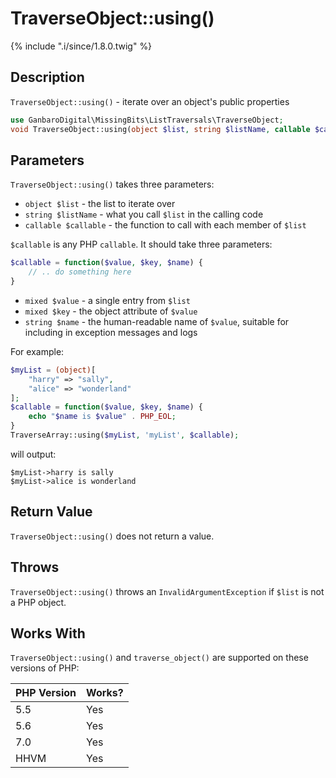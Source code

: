 # TraverseObject::using()

{% include ".i/since/1.8.0.twig" %}

## Description

`TraverseObject::using()` - iterate over an object's public properties

```php
use GanbaroDigital\MissingBits\ListTraversals\TraverseObject;
void TraverseObject::using(object $list, string $listName, callable $callable);
```

## Parameters

`TraverseObject::using()` takes three parameters:

* `object $list` - the list to iterate over
* `string $listName` - what you call `$list` in the calling code
* `callable $callable` - the function to call with each member of `$list`

`$callable` is any PHP `callable`. It should take three parameters:

```php
$callable = function($value, $key, $name) {
    // .. do something here
}
```

* `mixed $value` - a single entry from `$list`
* `mixed $key` - the object attribute of `$value`
* `string $name` - the human-readable name of `$value`, suitable for including in exception messages and logs

For example:

```php
$myList = (object)[
    "harry" => "sally",
    "alice" => "wonderland"
];
$callable = function($value, $key, $name) {
    echo "$name is $value" . PHP_EOL;
}
TraverseArray::using($myList, 'myList', $callable);
```

will output:

    $myList->harry is sally
    $myList->alice is wonderland

## Return Value

`TraverseObject::using()` does not return a value.

## Throws

`TraverseObject::using()` throws an `InvalidArgumentException` if `$list` is not a PHP object.

## Works With

`TraverseObject::using()` and `traverse_object()` are supported on these versions of PHP:

PHP Version | Works?
------------|-------
5.5 | Yes
5.6 | Yes
7.0 | Yes
HHVM | Yes
